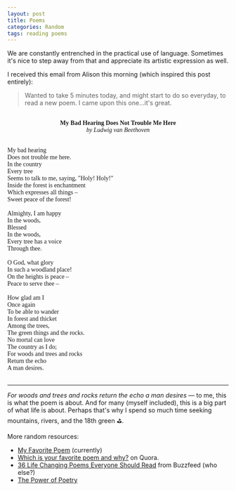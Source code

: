 ```yaml
---
layout: post
title: Poems
categories: Random
tags: reading poems
---
```

We are constantly entrenched in the practical use of language. Sometimes it's nice to step away from that and appreciate its artistic expression as well.

I received this email from Alison this morning (which inspired this post entirely):

> Wanted to take 5 minutes today, and might start to do so everyday, to read a new poem. I came upon this one...it's great.

<div style="font-family:Georgia; font-size:1em;">

<p align="center"><strong><br />My Bad Hearing Does Not Trouble Me Here</strong><br />
<i>by Ludwig van Beethoven</i><br />
</p>
<br />
My bad hearing<br />
Does not trouble me here.<br />
In the country<br />
Every tree <br />
Seems to talk to me, saying, "Holy! Holy!"<br />
Inside the forest is enchantment<br />
Which expresses all things –<br />
Sweet peace of the forest! <br />
<br />
Almighty, I am happy<br />
In the woods,<br />
Blessed<br />
In the woods,<br />
Every tree has a voice<br />
Through thee.<br />
<br />
O God, what glory<br />
In such a woodland place!<br />
On the heights is peace –<br />
Peace  to serve thee –<br />
<br />
How glad am I<br />
Once again<br />
To be able to wander<br />
In forest and thicket<br />
Among the trees,<br />
The green things and the rocks.<br />
No mortal can love<br />
The country as I do;<br />
For woods and trees and rocks <br />
Return the echo<br />
A man desires.<br />
<br />
</div>

---

_For woods and trees and rocks return the echo a man desires_ &mdash; to me, this is what the poem is about. And for many (myself included), this is a big part of what life is about. Perhaps that's why I spend so much time seeking mountains, rivers, and the 18th green :golf:.

More random resources:

- [My Favorite Poem](https://charlesbukowski.wikispaces.com/Oh,+Yes) (currently)
- [Which is your favorite poem and why?](https://www.quora.com/Which-is-your-favourite-poem-and-why) on Quora.
- [36 Life Changing Poems Everyone Should Read](http://www.buzzfeed.com/krystieyandoli/life-changing-poems-everyone-should-read#.bfq7RpErw) from Buzzfeed (who else?)
- [The Power of Poetry](http://www.readbrightly.com/10-points-power-poetry/)


